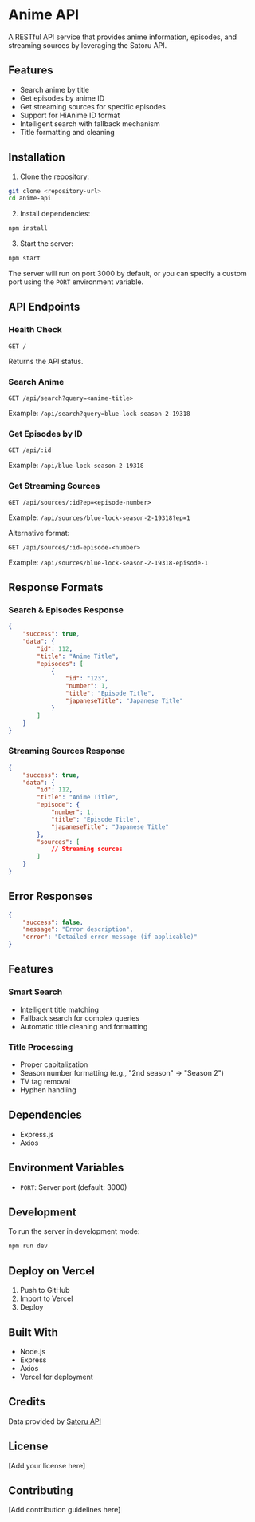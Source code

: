 # Anime API

A RESTful API service that provides anime information, episodes, and streaming sources by leveraging the Satoru API.

## Features

- Search anime by title
- Get episodes by anime ID
- Get streaming sources for specific episodes
- Support for HiAnime ID format
- Intelligent search with fallback mechanism
- Title formatting and cleaning

## Installation

1. Clone the repository:

```bash
git clone <repository-url>
cd anime-api
```

2. Install dependencies:

```bash
npm install
```

3. Start the server:

```bash
npm start
```

The server will run on port 3000 by default, or you can specify a custom port using the `PORT` environment variable.

## API Endpoints

### Health Check
```
GET /
```
Returns the API status.

### Search Anime
```
GET /api/search?query=<anime-title>
```
Example: `/api/search?query=blue-lock-season-2-19318`

### Get Episodes by ID
```
GET /api/:id
```
Example: `/api/blue-lock-season-2-19318`

### Get Streaming Sources
```
GET /api/sources/:id?ep=<episode-number>
```
Example: `/api/sources/blue-lock-season-2-19318?ep=1`

Alternative format:
```
GET /api/sources/:id-episode-<number>
```
Example: `/api/sources/blue-lock-season-2-19318-episode-1`

## Response Formats

### Search & Episodes Response
```json
{
    "success": true,
    "data": {
        "id": 112,
        "title": "Anime Title",
        "episodes": [
            {
                "id": "123",
                "number": 1,
                "title": "Episode Title",
                "japaneseTitle": "Japanese Title"
            }
        ]
    }
}
```

### Streaming Sources Response
```json
{
    "success": true,
    "data": {
        "id": 112,
        "title": "Anime Title",
        "episode": {
            "number": 1,
            "title": "Episode Title",
            "japaneseTitle": "Japanese Title"
        },
        "sources": [
            // Streaming sources
        ]
    }
}
```

## Error Responses
```json
{
    "success": false,
    "message": "Error description",
    "error": "Detailed error message (if applicable)"
}
```

## Features

### Smart Search
- Intelligent title matching
- Fallback search for complex queries
- Automatic title cleaning and formatting

### Title Processing
- Proper capitalization
- Season number formatting (e.g., "2nd season" → "Season 2")
- TV tag removal
- Hyphen handling

## Dependencies

- Express.js
- Axios

## Environment Variables

- `PORT`: Server port (default: 3000)

## Development

To run the server in development mode:
```bash
npm run dev
```

## Deploy on Vercel

1. Push to GitHub
2. Import to Vercel
3. Deploy

## Built With

- Node.js
- Express
- Axios
- Vercel for deployment

## Credits

Data provided by [Satoru API](https://satoru-flame.vercel.app/)

## License

[Add your license here]

## Contributing

[Add contribution guidelines here]

